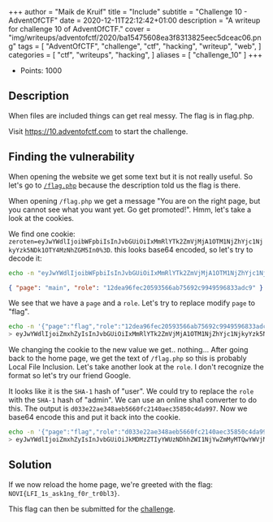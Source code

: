 +++
author = "Maik de Kruif"
title = "Include"
subtitle = "Challenge 10 - AdventOfCTF"
date = 2020-12-11T22:12:42+01:00
description = "A writeup for challenge 10 of AdventOfCTF."
cover = "img/writeups/adventofctf/2020/ba15475608ea3f8313825eec5dceac06.png"
tags = [
    "AdventOfCTF",
    "challenge",
    "ctf",
    "hacking",
    "writeup",
    "web",
]
categories = [
    "ctf",
    "writeups",
    "hacking",
]
aliases = [
    "challenge_10"
]
+++

- Points: 1000

## Description

When files are included things can get real messy. The flag is in flag.php.

Visit <https://10.adventofctf.com> to start the challenge.

## Finding the vulnerability

When opening the website we get some text but it is not really useful. So let's go to [`/flag.php`](https://10.adventofctf.com/flag.php) because the description told us the flag is there.

When opening `/flag.php` we get a message "You are on the right page, but you cannot see what you want yet. Go get promoted!". Hmm, let's take a look at the cookies.

We find one cookie: `zeroten=eyJwYWdlIjoibWFpbiIsInJvbGUiOiIxMmRlYTk2ZmVjMjA1OTM1NjZhYjc1NjkyYzk5NDk1OTY4MzNhZGM5In0%3D`. this looks base64 encoded, so let's try to decode it:

```bash
echo -n "eyJwYWdlIjoibWFpbiIsInJvbGUiOiIxMmRlYTk2ZmVjMjA1OTM1NjZhYjc1NjkyYzk5NDk1OTY4MzNhZGM5In0=" | base64 -d
```

```json
{ "page": "main", "role": "12dea96fec20593566ab75692c9949596833adc9" }
```

We see that we have a `page` and a `role`. Let's try to replace modify `page` to "flag".

```bash
echo -n '{"page":"flag","role":"12dea96fec20593566ab75692c9949596833adc9"}' | base64 -w 0
> eyJwYWdlIjoiZmxhZyIsInJvbGUiOiIxMmRlYTk2ZmVjMjA1OTM1NjZhYjc1NjkyYzk5NDk1OTY4MzNhZGM5In0=
```

We changing the cookie to the new value we get.. nothing... After going back to the home page, we get the text of `/flag.php` so this is probably Local File Inclusion. Let's take another look at the `role`. I don't recognize the format so let's try our friend Google.

It looks like it is the `SHA-1` hash of "user". We could try to replace the `role` with the `SHA-1` hash of "admin". We can use an online sha1 converter to do this. The output is `d033e22ae348aeb5660fc2140aec35850c4da997`. Now we base64 encode this and put it back into the cookie.

```bash
echo -n '{"page":"flag","role":"d033e22ae348aeb5660fc2140aec35850c4da997"}' | base64 -w 0
> eyJwYWdlIjoiZmxhZyIsInJvbGUiOiJkMDMzZTIyYWUzNDhhZWI1NjYwZmMyMTQwYWVjMzU4NTBjNGRhOTk3In0=
```

## Solution

If we now reload the home page, we're greeted with the flag: `NOVI{LFI_1s_ask1ng_f0r_tr0bl3}`.

This flag can then be submitted for the [challenge](https://ctfd.adventofctf.com/challenges#10-11).
